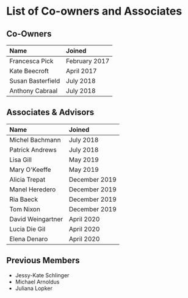 # List of Co-owners and Associates

## Co-Owners

| Name | Joined |
| :--- | :--- |
| Francesca Pick | February 2017 |
| Kate Beecroft | April 2017 |
| Susan Basterfield | July 2018 |
| Anthony Cabraal | July 2018 |

## Associates & Advisors

| Name | Joined |
| :--- | :--- |
| Michel Bachmann | July 2018 |
| Patrick Andrews | July 2018 |
| Lisa Gill | May 2019 |
| Mary O'Keeffe | May 2019 |
| Alicia Trepat | December 2019 |
| Manel Heredero | December 2019 |
| Ria Baeck | December 2019 |
| Tom Nixon | December 2019 |
| David Weingartner | April 2020 |
| Lucia Die Gil | April 2020 |
| Elena Denaro | April 2020 |

## Previous Members

* Jessy-Kate Schlinger 
* Michael Arnoldus
* Juliana Lopker

